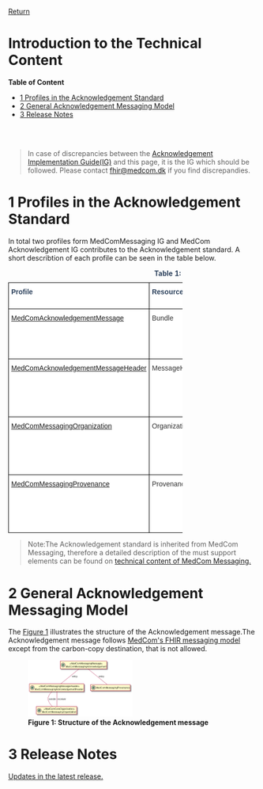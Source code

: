 [Return](../../index.md)
# Introduction to the Technical Content
 **Table of Content**
* [1 Profiles in the Acknowledgement Standard](#1-profiles-in-the-acknowledgement-standard)
* [2 General Acknowledgement Messaging Model](#2-general-acknowledgement-messaging-model)
* [3 Release Notes](#3-release-notes)
<br>
<br>

 > In case of discrepancies between the  <a href="https://build.fhir.org/ig/medcomdk/dk-medcom-acknowledgement/" target="_blank">Acknowledgement Implementation Guide(IG)</a> and this page, it is the IG which should be followed. Please contact <fhir@medcom.dk> if you find discrepandies.

# 1 Profiles in the Acknowledgement Standard
In total two profiles form MedComMessaging IG and MedCom Acknowledgement IG contributes to the Acknowledgement standard. A short describtion of each profile can be seen in the table below. 

<style type="text/css">
.tg  {border-collapse:collapse;border-spacing:0;max-width:70%}
.tg td{border-color:black;border-style:solid;border-width:1px;font-family:Arial, sans-serif;font-size:14px;
  overflow:hidden;padding:10px 5px;word-break:normal;}
.tg th{border-color:black;border-style:solid;border-width:1px;font-family:Arial, sans-serif;font-size:14px;
  font-weight:normal;overflow:hidden;padding:10px 5px;word-break:normal;}
.tg .tg-sm6y{background-color:#ffffff;border-color:#000000;color:#2c415c;font-weight:bold;text-align:left;vertical-align:top}
.tg .tg-hrrh{background-color:#ffffff;border-color:#000000;color:#333333;text-align:left;vertical-align:top}
</style>
<table class="tg" style="undefined;table-layout: fixed; width: 1281px">
<caption style="color:#2c415c; font-weight:bold; text-align:center"> Table 1: Overview of the profiles in Acknowledgement standard</caption>
<colgroup>
<col style="width: 291px">
<col style="width: 115px">
<col style="width: 435px">
<col style="width: 235px">
<col style="width: 205px">
</colgroup>
<thead>
  <tr>
    <th class="tg-sm6y">Profile</th>
    <th class="tg-sm6y">Resource</th>
    <th class="tg-sm6y">Description</th>
    <th class="tg-sm6y">MustSupportelements</th>
    <th class="tg-sm6y">Implementation Guide Orgin </th>
  </tr>
</thead>
<tbody>
  <tr>
    <td class="tg-hrrh"><a href="https://build.fhir.org/ig/medcomdk/dk-medcom-acknowledgement/StructureDefinition-medcom-messaging-acknowledgement.html" target="_blank">MedComAcknowledgementMessage</a></td>
    <td class="tg-hrrh">Bundle</td>
    <td class="tg-hrrh">Inherits from MedComMessagingMessage.</td>
    <td class="tg-hrrh">Message Id<br>Type<br>Timestamp<br>Reference to all included profiles</td>
    <td class="tg-hrrh">MedComAcknowledgement</td>
  </tr>
  <tr>
    <td class="tg-hrrh"><a href="https://build.fhir.org/ig/medcomdk/dk-medcom-acknowledgement/StructureDefinition-medcom-messaging-acknowledgementHeader.html" target="_blank">MedComAcknowledgementMessageHeader</a>    </td>
    <td class="tg-hrrh">MessageHeader</td>
    <td class="tg-hrrh">Inherits from MedComMessagingMessageHeader.<br><br> The header of a message that shall be of the type MedComAcknowledgementMessageHeader.</td>
    <td class="tg-hrrh">MessagHeader id<br>Narrative text<br>Type of message<br>Sender Organization<br>Receiver Organization<br><br></td>
    <td class="tg-hrrh">MedComAcknowledgement</td>
  </tr>
  <tr>
    <td class="tg-hrrh"><a href="https://build.fhir.org/ig/medcomdk/dk-medcom-messaging/StructureDefinition-medcom-messaging-organization.html" target="_blank">MedComMessagingOrganization</a>  </td>
    <td class="tg-hrrh">Organization</td>
    <td class="tg-hrrh">Inherits from MedComCoreOrganization<br><br>Information useful to identify an organization. In a Acknowledgement message it is used to describe the sender and receiver organizations.<br></td>
    <td class="tg-hrrh">Identifier (SOR-id)<br>Identifier (EAN/GLN-id)<br>Name</td>
    <td class="tg-hrrh">MedComMessaging</td>
  </tr>
  <tr>
    <td class="tg-hrrh"><a href="https://build.fhir.org/ig/medcomdk/dk-medcom-messaging/StructureDefinition-medcom-messaging-provenance.html" target="_blank">MedComMessagingProvenance</a></td>
    <td class="tg-hrrh">Provenance</td>
    <td class="tg-hrrh">Describes the activity and history of a message.<br> It includes a reference to the target which is the MedComMessageHeader. </td>
    <td class="tg-hrrh">Target<br>Timestamps<br>Activity<br>Actors<br>Reference to the previous message</td>
    <td class="tg-hrrh">MedComMessaging</td>
  </tr>
</tbody>
</table>

>Note:The Acknowledgement standard is inherited from MedCom Messaging, therefore a detailed description of the must support elements can be found on <a href="https://medcomdk.github.io/dk-medcom-messaging/assets/documents/Intro-Technical-Spec-ENG.html" target="_blank"> technical content of MedCom Messaging.</a>  

# 2 General Acknowledgement Messaging Model
The <a href="Fig1"> Figure 1</a> illustrates the structure of the Acknowledgement message.The Acknowledgement message follows <a href="https://medcomdk.github.io/dk-medcom-messaging/assets/documents/Intro-Technical-Spec-ENG.html" target="_blank">MedCom's FHIR messaging model</a> except from the carbon-copy destination, that is not allowed. 

<figure>
<img src="../Images/MedComAcknowledgementMessage.png" alt="Show references between the profiles in an HospitalNotification message." style="width:50%" id="Fig1">
<figcaption text-align="center"><b>Figure 1: Structure of the Acknowledgement message </b> </figcaption>
</figure>

# 3 Release Notes
[Updates in the latest release.](../../ReleaseNoteTechSpec.md)

